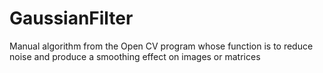 # GaussianFilter
Manual algorithm from the Open CV program whose function is to reduce noise and produce a smoothing effect on images or matrices
